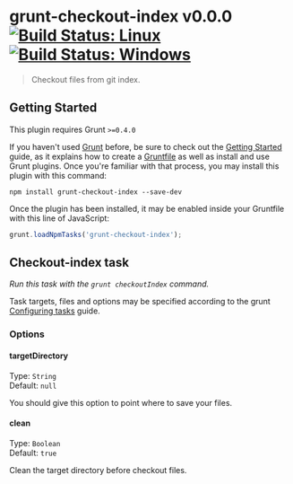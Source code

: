# grunt-checkout-index v0.0.0 [![Build Status: Linux](https://travis-ci.org/wmzy/grunt-checkout-index.svg?branch=master)](https://travis-ci.org/wmzy/grunt-checkout-index) [![Build Status: Windows](https://ci.appveyor.com/api/projects/status/j04ik7qgx21ixyfw/branch/master?svg=true)](https://ci.appveyor.com/project/wmzy/grunt-checkout-index/branch/master)

> Checkout files from git index.



## Getting Started
This plugin requires Grunt `>=0.4.0`

If you haven't used [Grunt](http://gruntjs.com/) before, be sure to check out the [Getting Started](http://gruntjs.com/getting-started) guide, as it explains how to create a [Gruntfile](http://gruntjs.com/sample-gruntfile) as well as install and use Grunt plugins. Once you're familiar with that process, you may install this plugin with this command:

```shell
npm install grunt-checkout-index --save-dev
```

Once the plugin has been installed, it may be enabled inside your Gruntfile with this line of JavaScript:

```js
grunt.loadNpmTasks('grunt-checkout-index');
```




## Checkout-index task
_Run this task with the `grunt checkoutIndex` command._

Task targets, files and options may be specified according to the grunt [Configuring tasks](http://gruntjs.com/configuring-tasks) guide.


### Options


#### targetDirectory
Type: `String`  
Default: `null`

You should give this option to point where to save your files.

#### clean
Type: `Boolean`  
Default: `true`

Clean the target directory before checkout files.
